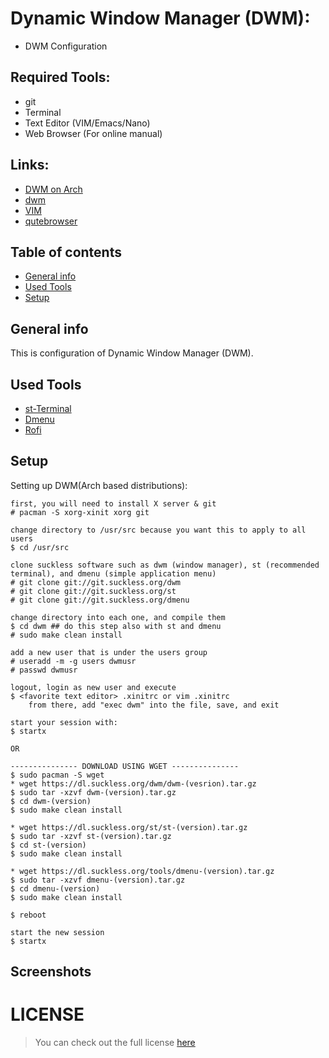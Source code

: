 # Dynamic Window Manager (DWM):
* DWM Configuration 

## Required Tools: 
* git 
* Terminal  
* Text Editor (VIM/Emacs/Nano)
* Web Browser (For online manual) 

## Links: 
* [DWM on Arch](wiki.archlinux.org/index.php/Dwm)
* [dwm](https://dwm.suckless.org/)
* [VIM](https://www.vim.org/)
* [qutebrowser](https://qutebrowser.org/)

## Table of contents
* [General info](#general-info)
* [Used Tools](#tools)
* [Setup](#setup)

## General info
This is configuration of Dynamic Window Manager (DWM).

## Used Tools
* [st-Terminal](https://st.suckless.org/)
* [Dmenu](https://dwm.suckless.org/)
* [Rofi](https://github.com/davatorium/rofi)

## Setup 
Setting up DWM(Arch based distributions):
```
first, you will need to install X server & git
# pacman -S xorg-xinit xorg git

change directory to /usr/src because you want this to apply to all users
$ cd /usr/src

clone suckless software such as dwm (window manager), st (recommended terminal), and dmenu (simple application menu)
# git clone git://git.suckless.org/dwm
# git clone git://git.suckless.org/st
# git clone git://git.suckless.org/dmenu

change directory into each one, and compile them
$ cd dwm ## do this step also with st and dmenu
# sudo make clean install

add a new user that is under the users group
# useradd -m -g users dwmusr
# passwd dwmusr

logout, login as new user and execute
$ <favorite text editor> .xinitrc or vim .xinitrc
    from there, add "exec dwm" into the file, save, and exit

start your session with:
$ startx

OR 

--------------- DOWNLOAD USING WGET ---------------
$ sudo pacman -S wget 
* wget https://dl.suckless.org/dwm/dwm-(vesrion).tar.gz
$ sudo tar -xzvf dwm-(version).tar.gz 
$ cd dwm-(version) 
$ sudo make clean install 

* wget https://dl.suckless.org/st/st-(version).tar.gz
$ sudo tar -xzvf st-(version).tar.gz 
$ cd st-(version) 
$ sudo make clean install

* wget https://dl.suckless.org/tools/dmenu-(version).tar.gz
$ sudo tar -xzvf dmenu-(version).tar.gz 
$ cd dmenu-(version) 
$ sudo make clean install

$ reboot 

start the new session 
$ startx 
```
## Screenshots

# LICENSE 
>You can check out the full license [here](https://github.com/pkgnpdeb/window-manager-configs/blob/main/dwm/LICENSE)
